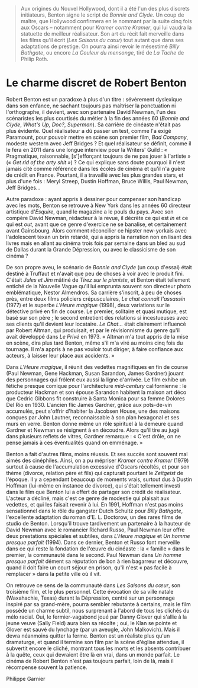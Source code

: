 > Aux origines du Nouvel Hollywood, dont il a été l'un des plus discrets initiateurs, Benton signe le script de _Bonnie and Clyde_. Un coup de maître, que Hollywood confirmera en le nommant par la suite cinq fois aux Oscars – notamment pour _Kramer contre Kramer_, qui lui vaudra la statuette de meilleur réalisateur. Son art du récit fait merveille dans les films qu'il écrit (_Les Saisons du cœur_) tout autant que dans ses adaptations de prestige. On pourra ainsi revoir le mésestimé _Billy Bathgate_, ou encore _La Couleur du mensonge_, tiré de _La Tache_ de Philip Roth.

# Le charme discret de Robert Benton

Robert Benton est un paradoxe à plus d'un titre : sévèrement dyslexique dans son enfance, ne sachant toujours pas maîtriser la ponctuation ni l'orthographe, il devient, avec son partenaire David Newman, l'un des scénaristes les plus courtisés du métier à la fin des années 60 (_Bonnie and Clyde_, _What's Up, Doc?_, _Superman_). Sa carrière de cinéaste n'était pas plus évidente. Quel réalisateur a dû passer un test, comme l'a exigé Paramount, pour pouvoir mettre en scène son premier film, _Bad Company_, modeste western avec Jeff Bridges ? Et quel réalisateur se définit, comme il le fera en 2011 dans une longue interview pour la Writers' Guild : « Pragmatique, raisonnable, [s']efforçant toujours de ne pas jouer à l'artiste » (_« Get rid of the arty shit »_) ? Ce qui explique sans doute pourquoi il n'est jamais cité comme référence dans les écoles de cinéma et qu'il n'a guère de crédit en France. Pourtant, il a travaillé avec les plus grandes stars, et plus d'une fois : Meryl Streep, Dustin Hoffman, Bruce Willis, Paul Newman, Jeff Bridges...

Autre paradoxe : ayant appris à dessiner pour compenser son handicap avec les mots, Benton se retrouve à New York dans les années 60 directeur artistique d'_Esquire_, quand le magazine a le pouls du pays. Avec son compère David Newman, rédacteur à la revue, il décrète ce qui est _in_ et ce qui est _out_, avant que ce genre d'exercice ne se banalise, et certainement avant Gainsbourg. Alors comment réconcilier ce hipster new-yorkais avec l'adolescent texan un brin retardé, qui a appris la narration non en lisant des livres mais en allant au cinéma trois fois par semaine dans un bled au sud de Dallas durant la Grande Dépression, ou avec le classicisme de son cinéma ?

De son propre aveu, le scénario de _Bonnie and Clyde_ (un coup d'essai) était destiné à Truffaut et n'avait que peu de choses à voir avec le produit fini. C'était _Jules et Jim_ mâtiné de _Tirez sur le pianiste_, et Benton était tellement entiché de la Nouvelle Vague qu'il lui emprunta souvent son directeur photo emblématique, Nestor Almendros. Sa carrière s'inscrit, à peu de choses près, entre deux films policiers crépusculaires, _Le chat connaît l'assassin_ (1977) et le superbe _L'Heure magique_ (1998), deux variations sur le détective privé en fin de course. Le premier, solitaire et quasi mutique, est basé sur son père ; le second entretient des relations si incestueuses avec ses clients qu'il devient leur locataire. _Le Chat..._ était clairement influencé par Robert Altman, qui produisait, et par le révisionnisme du genre qu'il avait développé dans _Le Privé_ en 1973. « Altman m'a tout appris de la mise en scène, dira plus tard Benton, même s'il m'a viré au moins cinq fois du tournage. Il m'a appris à ne pas vouloir tout diriger, à faire confiance aux acteurs, à laisser leur place aux accidents. »

Dans _L'Heure magique_, il réunit des vedettes magnifiques en fin de course (Paul Newman, Gene Hackman, Susan Sarandon, James Gardner) jouant des personnages qui frôlent eux aussi la ligne d'arrivée. Le film exhibe un fétiche presque comique pour l'architecture _mid-century_ californienne : le producteur Hackman et son épouse Sarandon habitent la maison art déco que Cedric Gibbons fit construire à Santa Monica pour sa femme Dolores Del Rio en 1930. L'ancien flic James Gardner, grâce aux pots-de-vin accumulés, peut s'offrir d'habiter la Jacobsen House, une des maisons conçues par John Lautner, reconnaissable à son plan hexagonal et ses murs en verre. Benton donne même un rôle spirituel à la demeure quand Gardner et Newman se résignent à en découdre. Alors qu'il tire au jugé dans plusieurs reflets de vitres, Gardner remarque : « C'est drôle, on ne pense jamais à ces éventualités quand on emménage. »

Benton a fait d'autres films, moins réussis. Et ses succès sont souvent mal aimés des cinéphiles. Ainsi, on a pu mépriser _Kramer contre Kramer_ (1979) surtout à cause de l'accumulation excessive d'Oscars récoltés, et pour son thème (divorce, relation père et fils) qui capturait pourtant le _Zeitgeist_ de l'époque. Il y a cependant beaucoup de moments vrais, surtout dus à Dustin Hoffman (lui-même en instance de divorce), qui s'était tellement investi dans le film que Benton lui a offert de partager son crédit de réalisateur. L'acteur a décliné, mais c'est ce genre de modestie qui plaisait aux vedettes, et qui les faisait revenir à lui. En 1991, Hoffman n'est pas moins sensationnel dans le rôle du gangster Dutch Schultz pour _Billy Bathgate_, l'excellente adaptation du roman d'E. L. Doctorow, un des rares films de studio de Benton. Lorsqu'il trouve tardivement un partenaire à la hauteur de David Newman avec le romancier Richard Russo, Paul Newman leur offre deux prestations spéciales et subtiles, dans _L'Heure magique_ et _Un homme presque parfait_ (1994). Dans ce dernier, Benton et Russo font merveille dans ce qui reste la fondation de l'œuvre du cinéaste : la « famille » dans le premier, la communauté dans le second. Paul Newman dans _Un homme presque parfait_ dément sa réputation de bon à rien bagarreur et découvre, quand il doit faire un court séjour en prison, qu'il n'est « pas facile à remplacer » dans la petite ville où il vit.

On retrouve ce sens de la communauté dans _Les Saisons du cœur_, son troisième film, et le plus personnel. Cette évocation de sa ville natale (Waxahachie, Texas) durant la Dépression, centré sur un personnage inspiré par sa grand-mère, pourra sembler rebutante à certains, mais le film possède un charme subtil, nous surprenant à l'abord de tous les clichés du mélo racial. Oui, le fermier-vagabond joué par Danny Glover qui s'allie à la jeune veuve (Sally Field) aura bien sa récolte ; oui, le Klan se pointe et Glover est sauvé du lynchage (par un aveugle, John Malkovich). Mais il devra néanmoins quitter la ferme. Benton est un réaliste plus qu'un dramaturge, et quand il termine son film par la scène d'église attendue, il subvertit encore le cliché, montrant tous les morts et les absents contribuer à la quête, ceux qui devraient être là en vrai, dans un monde parfait. Le cinéma de Robert Benton n'est pas toujours parfait, loin de là, mais il récompense souvent la patience.

<div class="author">Philippe Garnier</div>

